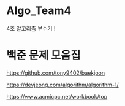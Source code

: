 # Algo_Team4
4조 알고리즘 부수기 !


# 백준 문제 모음집 
https://github.com/tony9402/baekjoon

https://devjeong.com/algorithm/algorithm-1/

https://www.acmicpc.net/workbook/top

